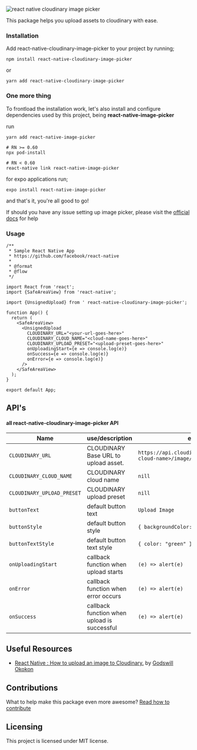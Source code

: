 ![react native cloudinary image picker](assets/art.gif)

 This package helps you upload assets to cloudinary with ease.

### Installation  

Add react-native-cloudinary-image-picker to your project by running;

```
npm install react-native-cloudinary-image-picker 
```

or

```
yarn add react-native-cloudinary-image-picker
```

### **One more thing**

To frontload the installation work, let's also install and configure dependencies used by this project, being **react-native-image-picker**

run

```
yarn add react-native-image-picker

# RN >= 0.60
npx pod-install

# RN < 0.60
react-native link react-native-image-picker
```

for expo applications run;

```
expo install react-native-image-picker
```

and that's it, you're all good to go!

If should you have any issue setting up image picker, please visit the [official docs](https://github.com/react-native-community/react-native-image-picker) for help

### Usage

```
/**
 * Sample React Native App
 * https://github.com/facebook/react-native
 *
 * @format
 * @flow
 */

import React from 'react';
import {SafeAreaView} from 'react-native';

import {UnsignedUpload} from ' react-native-cloudinary-image-picker';

function App() {
  return (
    <SafeAreaView>
      <UnsignedUpload
        CLOUDINARY_URL="<your-url-goes-here>"
        CLOUDINARY_CLOUD_NAME="<cloud-name-goes-here>"
        CLOUDINARY_UPLOAD_PRESET="<upload-preset-goes-here>"
        onUploadingStart={e => console.log(e)}
        onSuccess={e => console.log(e)}
        onError={e => console.log(e)}
      />
    </SafeAreaView>
  );
}
 
export default App;

```



## API's

#### all react-native-cloudinary-image-picker API

| Name                       | use/description                             | extra                                                        |
| -------------------------- | ------------------------------------------- | ------------------------------------------------------------ |
| `CLOUDINARY_URL`           | CLOUDINARY Base URL to upload asset.        | `https://api.cloudinary.com/v1_1/<your-cloud-name>/image/upload` |
| `CLOUDINARY_CLOUD_NAME`    | CLOUDINARY cloud name                       | `nill`                                                       |
| `CLOUDINARY_UPLOAD_PRESET` | CLOUDINARY upload preset                    | `nill`                                                       |
| `buttonText`               | default button text                         | `Upload Image`                                               |
| `buttonStyle`              | default button style                        | `{ backgroundColor: "red", width: 100 }`                     |
| `buttonTextStyle`          | default button text style                   | `{ color: "green" }`                                         |
| `onUploadingStart`         | callback function when upload starts        | `(e) => alert(e)`                                            |
| `onError`                  | callback function when error occurs         | `(e) => alert(e)`                                            |
| `onSuccess`                | callback function when upload is successful | `(e) => alert(e)`                                            |



## Useful Resources

- [React Native : How to upload an image to Cloudinary.](https://medium.com/react-native-nigeria/react-native-how-to-upload-an-image-to-cloudinary-da3693f0ae61)  by [Godswill Okokon](https://twitter.com/Godswillokokon) 

## Contributions

What to help make this package even more awesome? [Read how to contribute](https://github.com/react-native-nigeria-community/react-native-cloudinary-image-picker/blob/master/contribution.md)

## Licensing

This project is licensed under MIT license.



###   